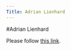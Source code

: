 ```yaml
---
Title: Adrian Lienhard
---
```

#Adrian Lienhard
<head><meta http-equiv="refresh" content="1; url=http://www.adrian-lienhard.ch" /></head><body><p>Please follow <a href="http://www.adrian-lienhard.ch">this link</a>.</p></body>
